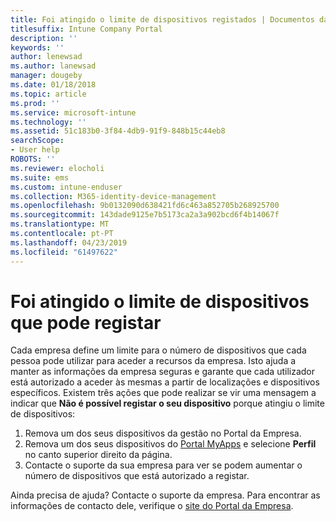 ```yaml
---
title: Foi atingido o limite de dispositivos registados | Documentos da Microsoft
titlesuffix: Intune Company Portal
description: ''
keywords: ''
author: lenewsad
ms.author: lanewsad
manager: dougeby
ms.date: 01/18/2018
ms.topic: article
ms.prod: ''
ms.service: microsoft-intune
ms.technology: ''
ms.assetid: 51c183b0-3f84-4db9-91f9-848b15c44eb8
searchScope:
- User help
ROBOTS: ''
ms.reviewer: elocholi
ms.suite: ems
ms.custom: intune-enduser
ms.collection: M365-identity-device-management
ms.openlocfilehash: 9b0132090d638421fd6c463a852705b268925700
ms.sourcegitcommit: 143dade9125e7b5173ca2a3a902bcd6f4b14067f
ms.translationtype: MT
ms.contentlocale: pt-PT
ms.lasthandoff: 04/23/2019
ms.locfileid: "61497622"
---
```

# <a name="the-limit-of-devices-you-can-register-has-been-reached"></a>Foi atingido o limite de dispositivos que pode registar

Cada empresa define um limite para o número de dispositivos que cada pessoa pode utilizar para aceder a recursos da empresa. Isto ajuda a manter as informações da empresa seguras e garante que cada utilizador está autorizado a aceder às mesmas a partir de localizações e dispositivos específicos. Existem três ações que pode realizar se vir uma mensagem a indicar que **Não é possível registar o seu dispositivo** porque atingiu o limite de dispositivos:

1. Remova um dos seus dispositivos da gestão no Portal da Empresa.
2. Remova um dos seus dispositivos do [Portal MyApps](https://myapps.microsoft.com) e selecione **Perfil** no canto superior direito da página. 
3. Contacte o suporte da sua empresa para ver se podem aumentar o número de dispositivos que está autorizado a registar. 

Ainda precisa de ajuda? Contacte o suporte da empresa. Para encontrar as informações de contacto dele, verifique o [site do Portal da Empresa](https://go.microsoft.com/fwlink/?linkid=2010980).
